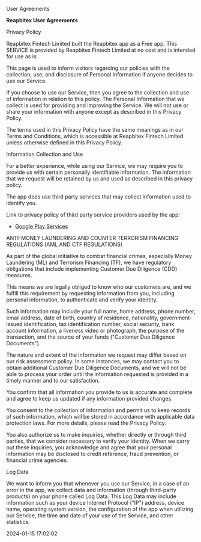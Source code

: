 User Agreements


**Reapbitex User Agreements**


Privacy Policy


Reapbitex Fintech Limited built the Reapbitex app as a Free app. This SERVICE is provided by Reapbitex Fintech Limited at no cost and is intended for use as is.


This page is used to inform visitors regarding our policies with the collection, use, and disclosure of Personal Information if anyone decides to use our Service.


If you choose to use our Service, then you agree to the collection and use of information in relation to this policy. The Personal Information that we collect is used for providing and improving the Service. We will not use or share your information with anyone except as described in this Privacy Policy.


The terms used in this Privacy Policy have the same meanings as in our Terms and Conditions, which is accessible at Reapbitex Fintech Limited unless otherwise defined in this Privacy Policy.


Information Collection and Use


For a better experience, while using our Service, we may require you to provide us with certain personally identifiable information. The information that we request will be retained by us and used as described in this privacy policy.


The app does use third party services that may collect information used to identify you.


Link to privacy policy of third party service providers used by the app:


-   [Google Play Services](https://www.google.com/policies/privacy/)


ANTI-MONEY LAUNDERING AND COUNTER TERRORISM FINANCING REGULATIONS (AML AND CTF REGULATIONS)


As part of the global initiative to combat financial crimes, especially Money Laundering (ML) and Terrorism Financing (TF), we have regulatory obligations that include implementing Customer Due Diligence (CDD) measures.


This means we are legally obliged to know who our customers are, and we fulfill this requirement by requesting information from you, including personal information, to authenticate and verify your identity.


Such information may include your full name, home address, phone number, email address, date of birth, country of residence, nationality, government-issued identification, tax identification number, social security, bank account information, a liveness video or photograph, the purpose of the transaction, and the source of your funds ("Customer Due Diligence Documents").


The nature and extent of the information we request may differ based on our risk assessment policy. In some instances, we may contact you to obtain additional Customer Due Diligence Documents, and we will not be able to process your order until the information requested is provided in a timely manner and to our satisfaction.


You confirm that all information you provide to us is accurate and complete and agree to keep us updated if any information provided changes.


You consent to the collection of information and permit us to keep records of such information, which will be stored in accordance with applicable data protection laws. For more details, please read the Privacy Policy.


You also authorize us to make inquiries, whether directly or through third parties, that we consider necessary to verify your identity. When we carry out these inquiries, you acknowledge and agree that your personal information may be disclosed to credit reference, fraud prevention, or financial crime agencies.


Log Data


We want to inform you that whenever you use our Service, in a case of an error in the app, we collect data and information (through third-party products) on your phone called Log Data. This Log Data may include information such as your device Internet Protocol ("IP") address, device name, operating system version, the configuration of the app when utilizing our Service, the time and date of your use of the Service, and other statistics.


2024-01-15 17:02:02
